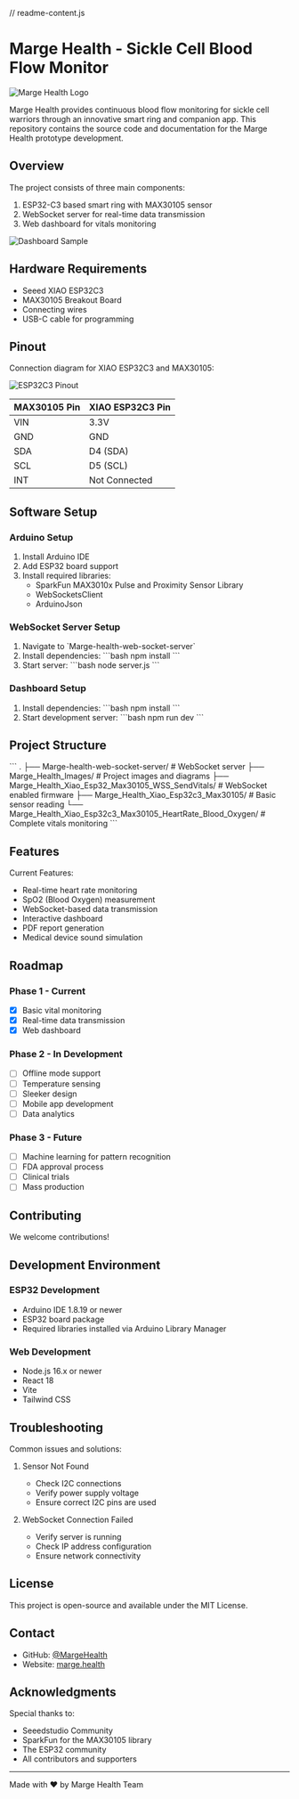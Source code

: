 // readme-content.js

 # Marge Health - Sickle Cell Blood Flow Monitor

![Marge Health Logo](Marge_Health_Images/logo.png)

Marge Health provides continuous blood flow monitoring for sickle cell warriors through an innovative smart ring and companion app. This repository contains the source code and documentation for the Marge Health prototype development.

## Overview

The project consists of three main components:
1. ESP32-C3 based smart ring with MAX30105 sensor
2. WebSocket server for real-time data transmission
3. Web dashboard for vitals monitoring

![Dashboard Sample](Marge_Health_Images/Sample_Dashboard.png)

## Hardware Requirements

- Seeed XIAO ESP32C3
- MAX30105 Breakout Board
- Connecting wires
- USB-C cable for programming

## Pinout

Connection diagram for XIAO ESP32C3 and MAX30105:

![ESP32C3 Pinout](Marge_Health_Images/ESP32C3.png)

| MAX30105 Pin | XIAO ESP32C3 Pin |
|--------------|------------------|
| VIN          | 3.3V            |
| GND          | GND             |
| SDA          | D4 (SDA)        |
| SCL          | D5 (SCL)        |
| INT          | Not Connected   |

## Software Setup

### Arduino Setup
1. Install Arduino IDE
2. Add ESP32 board support
3. Install required libraries:
   - SparkFun MAX3010x Pulse and Proximity Sensor Library
   - WebSocketsClient
   - ArduinoJson

### WebSocket Server Setup
1. Navigate to \`Marge-health-web-socket-server\`
2. Install dependencies:
\`\`\`bash
npm install
\`\`\`
3. Start server:
\`\`\`bash
node server.js
\`\`\`

### Dashboard Setup
1. Install dependencies:
\`\`\`bash
npm install
\`\`\`
2. Start development server:
\`\`\`bash
npm run dev
\`\`\`

## Project Structure

\`\`\`
.
├── Marge-health-web-socket-server/    # WebSocket server
├── Marge_Health_Images/               # Project images and diagrams
├── Marge_Health_Xiao_Esp32_Max30105_WSS_SendVitals/    # WebSocket enabled firmware
├── Marge_Health_Xiao_Esp32c3_Max30105/    # Basic sensor reading
└── Marge_Health_Xiao_Esp32c3_Max30105_HeartRate_Blood_Oxygen/    # Complete vitals monitoring
\`\`\`

## Features

Current Features:
- Real-time heart rate monitoring
- SpO2 (Blood Oxygen) measurement
- WebSocket-based data transmission
- Interactive dashboard
- PDF report generation
- Medical device sound simulation

## Roadmap

### Phase 1 - Current
- [x] Basic vital monitoring
- [x] Real-time data transmission
- [x] Web dashboard

### Phase 2 - In Development
- [ ] Offline mode support
- [ ] Temperature sensing
- [ ] Sleeker design
- [ ] Mobile app development
- [ ] Data analytics

### Phase 3 - Future
- [ ] Machine learning for pattern recognition
- [ ] FDA approval process
- [ ] Clinical trials
- [ ] Mass production

## Contributing

We welcome contributions! 

## Development Environment

### ESP32 Development
- Arduino IDE 1.8.19 or newer
- ESP32 board package
- Required libraries installed via Arduino Library Manager

### Web Development
- Node.js 16.x or newer
- React 18
- Vite
- Tailwind CSS

## Troubleshooting

Common issues and solutions:

1. Sensor Not Found
   - Check I2C connections
   - Verify power supply voltage
   - Ensure correct I2C pins are used

2. WebSocket Connection Failed
   - Verify server is running
   - Check IP address configuration
   - Ensure network connectivity

## License

This project is open-source and available under the MIT License.

## Contact

- GitHub: [@MargeHealth](https://github.com/MargeHealth)
- Website: [marge.health](https://marge.health)

## Acknowledgments

Special thanks to:
- Seeedstudio Community
- SparkFun for the MAX30105 library
- The ESP32 community
- All contributors and supporters

---

Made with ❤️ by Marge Health Team
